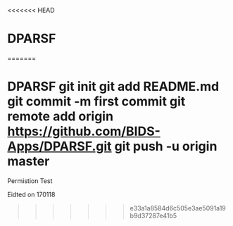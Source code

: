 <<<<<<< HEAD
# DPARSF
=======
# DPARSF git init git add README.md git commit -m first commit git remote add origin https://github.com/BIDS-Apps/DPARSF.git git push -u origin master
Permistion Test

Eidted on 170118

>>>>>>> e33a1a8584d6c505e3ae5091a19b9d37287e41b5
